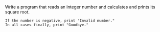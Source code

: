 Write a program that reads an integer number and calculates and prints its square root. 

	If the number is negative, print "Invalid number."
	In all cases finally, print "Goodbye."
